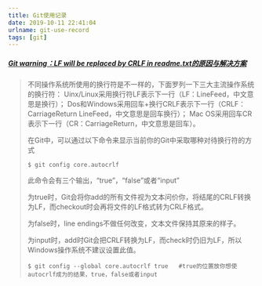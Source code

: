 ```yaml
---
title: Git使用记录
date: 2019-10-11 22:41:04
urlname: git-use-record
tags: [git]
---
```


##### [Git warning：LF will be replaced by CRLF in readme.txt的原因与解决方案](https://blog.csdn.net/starry_night9280/article/details/53207928)

<!--more-->

> 不同操作系统所使用的换行符是不一样的，下面罗列一下三大主流操作系统的换行符：
> Uinx/Linux采用换行符LF表示下一行（LF：LineFeed，中文意思是换行）；
> Dos和Windows采用回车+换行CRLF表示下一行（CRLF：CarriageReturn LineFeed，中文意思是回车换行）；
> Mac OS采用回车CR表示下一行（CR：CarriageReturn，中文意思是回车）。
>
> 在Git中，可以通过以下命令来显示当前你的Git中采取哪种对待换行符的方式
>
> ```shell
> $ git config core.autocrlf
> ```
>
> 此命令会有三个输出，“true”，“false”或者“input” 
>
> 为true时，Git会将你add的所有文件视为文本问价你，将结尾的CRLF转换为LF，而checkout时会再将文件的LF格式转为CRLF格式。
>
> 为false时，line endings不做任何改变，文本文件保持其原来的样子。
>
> 为input时，add时Git会把CRLF转换为LF，而check时仍旧为LF，所以Windows操作系统不建议设置此值。
>
> ```shell
> $ git config --global core.autocrlf true   #true的位置放你想使autocrlf成为的结果，true，false或者input
> ```
